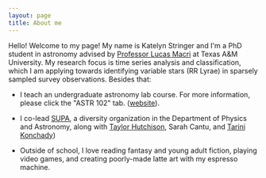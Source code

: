 ```yaml
---
layout: page
title: About me
---
```


Hello! Welcome to my page! My name is Katelyn Stringer and I'm a PhD student in astronomy advised by [Professor Lucas Macri](http://people.physics.tamu.edu/lmacri/) at Texas A&M University. My research focus is time series analysis and classification, which I am applying towards identifying variable stars (RR Lyrae) in sparsely sampled survey observations. Besides that: 

- I teach an undergraduate astronomy lab course. For more information, please click the "ASTR 102" tab. ([website](http://observatory.tamu.edu/courses/observational/)).
- I co-lead [SUPA](https://people.physics.tamu.edu/aibhleog/supa/home.html), a diversity organization in the Department of Physics and Astronomy, along with [Taylor Hutchison](https://people.physics.tamu.edu/aibhleog/), Sarah Cantu, and [Tarini Konchady](https://tkonchady.github.io/))

- Outside of school, I love reading fantasy and young adult fiction, playing video games, and creating poorly-made latte art with my espresso machine.
